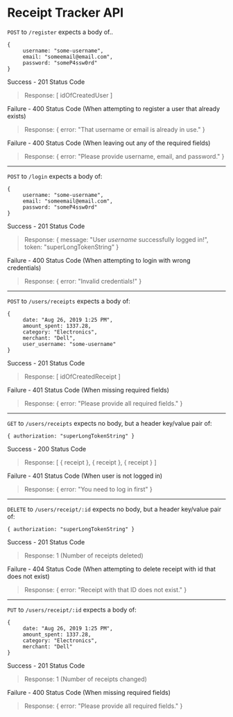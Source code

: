 # Receipt Tracker API

`POST` to `/register` expects a body of..

```
{ 
     username: "some-username", 
     email: "someemail@email.com", 
     password: "someP4ssw0rd" 
}
```

Success - 201 Status Code
> Response: [ idOfCreatedUser ]

Failure - 400 Status Code (When attempting to register a user that already exists)
> Response: { error: "That username or email is already in use." }

Failure - 400 Status Code (When leaving out any of the required fields) 
> Response: { error: "Please provide username, email, and password." }

---

`POST` to `/login` expects a body of:

```
{ 
     username: "some-username", 
     email: "someemail@email.com", 
     password: "someP4ssw0rd" 
}
```

Success - 201 Status Code
> Response: { message: "User *username* successfully logged in!", token: "superLongTokenString" }

Failure - 400 Status Code (When attempting to login with wrong credentials)
> Response: { error: "Invalid credentials!" }

---

`POST` to `/users/receipts` expects a body of:

```
{
     date: "Aug 26, 2019 1:25 PM",
     amount_spent: 1337.28,
     category: "Electronics",
     merchant: "Dell",
     user_username: "some-username"
}
```

Success - 201 Status Code
> Response: [ idOfCreatedReceipt ]

Failure - 401 Status Code (When missing required fields)
> Response: { error: "Please provide all required fields." }

---

`GET` to `/users/receipts` expects no body, but a header key/value pair of:

`{ authorization: "superLongTokenString" }`

Success - 200 Status Code
> Response: [ { receipt }, { receipt }, { receipt } ]

Failure - 401 Status Code (When user is not logged in)
> Response: { error: "You need to log in first" }

---

`DELETE` to `/users/receipt/:id` expects no body, but a header key/value pair of:

`{ authorization: "superLongTokenString" }`

Success - 201 Status Code
> Response: 1 (Number of receipts deleted)

Failure - 404 Status Code (When attempting to delete receipt with id that does not exist)
> Response: { error: "Receipt with that ID does not exist." }

---

`PUT` to `/users/receipt/:id` expects a body of:

```
{
     date: "Aug 26, 2019 1:25 PM",
     amount_spent: 1337.28,
     category: "Electronics",
     merchant: "Dell"
}
```

Success - 201 Status Code
> Response: 1 (Number of receipts changed)

Failure - 400 Status Code (When missing required fields)
> Response: { error: "Please provide all required fields." }